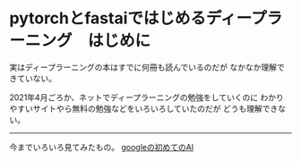 # pytorchとfastaiではじめるディープラーニング　はじめに

実はディープラーニングの本はすでに何冊も読んでいるのだが 
なかなか理解できていない。

2021年4月ごろか、ネットでディープラーニングの勉強をしていくのに 
わかりやすいサイトやら無料の勉強などをいろいろしていたのだが 
どうも理解できない。 

***
今までいろいろ見てみたもの。
[googleの初めてのAI](https://www.udemy.com/course/google-jp-ai/)


